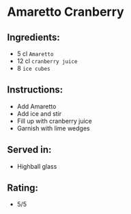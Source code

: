 # Amaretto Cranberry

## Ingredients:
- 5 cl `Amaretto`
- 12 cl `cranberry juice`
- 8 `ice cubes`

## Instructions:
- Add Amaretto
- Add ice and stir
- Fill up with cranberry juice
- Garnish with lime wedges

## Served in:
- Highball glass

## Rating:
- 5/5